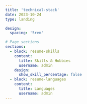 ```yaml
---
title: 'technical-stack'
date: 2023-10-24
type: landing

design:
  spacing: '5rem'

# Page sections
sections:
  - block: resume-skills
    content:
      title: Skills & Hobbies
      username: admin
    design:
      show_skill_percentage: false
  - block: resume-languages
    content:
      title: Languages
      username: admin
---
```

